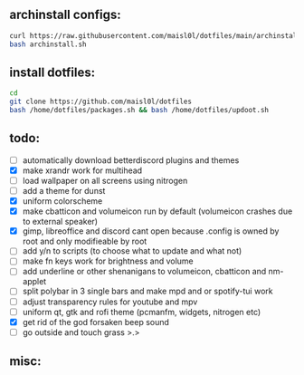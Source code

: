 ## archinstall configs:
```sh
curl https://raw.githubusercontent.com/maisl0l/dotfiles/main/archinstall.sh > archinstall.sh
bash archinstall.sh
```

## install dotfiles:
```sh
cd
git clone https://github.com/maisl0l/dotfiles
bash /home/dotfiles/packages.sh && bash /home/dotfiles/updoot.sh
```
## todo:
- [ ] automatically download betterdiscord plugins and themes
- [x] make xrandr work for multihead
- [ ] load wallpaper on all screens using nitrogen
- [ ] add a theme for dunst
- [x] uniform colorscheme
- [x] make cbatticon and volumeicon run by default (volumeicon crashes due to external speaker)
- [x] gimp, libreoffice and discord cant open because .config is owned by root and only modifieable by root 
- [ ] add y/n to scripts (to choose what to update and what not)
- [ ] make fn keys work for brightness and volume
- [ ] add underline or other shenanigans to volumeicon, cbatticon and nm-applet
- [ ] split polybar in 3 single bars and make mpd and or spotify-tui work
- [ ] adjust transparency rules for youtube and mpv
- [ ] uniform qt, gtk and rofi theme (pcmanfm, widgets, nitrogen etc)
- [x] get rid of the god forsaken beep sound
- [ ] go outside and touch grass >.>

## misc:
